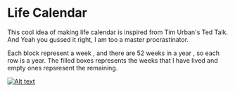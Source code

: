 # Life Calendar

This cool idea of making life calendar is inspired from Tim Urban's Ted Talk. And Yeah you gussed it right, I am too a master procrastinator.

Each block represent a week , and there are 52 weeks in a year , so each row is a year. The filled boxes represents the weeks that I have lived and empty ones repsresent the remaining.


[![Alt text](https://img.youtube.com/vi/arj7oStGLkU/0.jpg)](https://www.youtube.com/watch?v=arj7oStGLkU)
